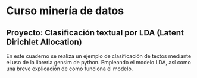 # Curso minería de datos
## Proyecto: Clasificación textual por LDA (Latent Dirichlet Allocation) 
En este cuaderno se realiza un ejemplo de clasificación de textos mediante el uso de la libreria gensim de python. Empleando el modelo LDA, así como una breve explicación de como funciona el modelo. 
